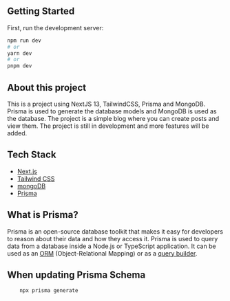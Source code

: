 ## Getting Started

First, run the development server:

```bash
npm run dev
# or
yarn dev
# or
pnpm dev
```

## About this project

This is a project using NextJS 13, TailwindCSS, Prisma and MongoDB. Prisma is used to generate the database models and MongoDB is used as the database. The project is a simple blog where you can create posts and view them. The project is still in development and more features will be added.

## Tech Stack

- [Next.js](https://nextjs.org/)
- [Tailwind CSS](https://tailwindcss.com/)
- [mongoDB](https://www.mongodb.com/)
- [Prisma](https://www.prisma.io/)

## What is Prisma?

Prisma is an open-source database toolkit that makes it easy for developers to reason about their data and how they access it. Prisma is used to query data from a database inside a Node.js or TypeScript application. It can be used as an [ORM](https://en.wikipedia.org/wiki/Object-relational_mapping) (Object-Relational Mapping) or as a [query builder](https://en.wikipedia.org/wiki/Query_builder).

## When updating Prisma Schema

```bash
    npx prisma generate
```
